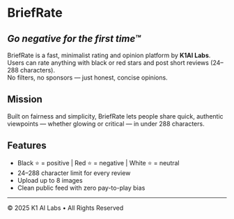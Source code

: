 # BriefRate  
*Go negative for the first time™*  
---
BriefRate is a fast, minimalist rating and opinion platform by **K1AI Labs**.  
Users can rate anything with black or red stars and post short reviews (24–288 characters).  
No filters, no sponsors — just honest, concise opinions.
## Mission
Built on fairness and simplicity, BriefRate lets people share quick, authentic viewpoints — whether glowing or critical — in under 288 characters.
## Features
- Black ⭐ = positive | Red ⭐ = negative | White ⭐ = neutral  
- 24–288 character limit for every review  
- Upload up to 8 images  
- Clean public feed with zero pay-to-play bias  
---
© 2025 K1 AI Labs • All Rights Reserved
